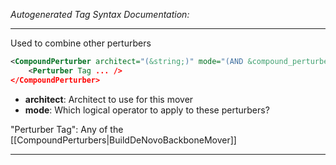 _Autogenerated Tag Syntax Documentation:_

---
Used to combine other perturbers

```xml
<CompoundPerturber architect="(&string;)" mode="(AND &compound_perturber_mode;)" >
    <Perturber Tag ... />
</CompoundPerturber>
```

-   **architect**: Architect to use for this mover
-   **mode**: Which logical operator to apply to these perturbers?


"Perturber Tag": Any of the [[CompoundPerturbers|BuildDeNovoBackboneMover]]

---
